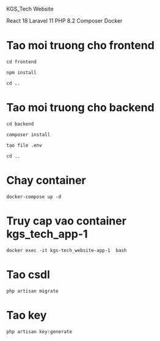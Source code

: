 KGS_Tech Website

React 18
Laravel 11
PHP 8.2
Composer
Docker

# Tao moi truong cho frontend
    cd frontend

    npm install

    cd ..

# Tao moi truong cho backend
    cd backend

    composer install

    tạo file .env

    cd ..

# Chay container 
    docker-compose up -d

# Truy cap vao container kgs_tech_app-1

    docker exec -it kgs-tech_website-app-1  bash

# Tao csdl 

    php artisan migrate

# Tao key

    php artisan key:generate
